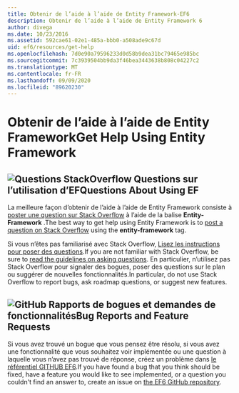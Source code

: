 ```yaml
---
title: Obtenir de l’aide à l’aide de Entity Framework-EF6
description: Obtenir de l’aide à l’aide de Entity Framework 6
author: divega
ms.date: 10/23/2016
ms.assetid: 592cae61-02e1-485a-bbb0-a508ade9c67d
uid: ef6/resources/get-help
ms.openlocfilehash: 7d0e90a79596233d0d58b9dea31bc79465e985bc
ms.sourcegitcommit: 7c3939504bb9da3f46bea3443638b808c04227c2
ms.translationtype: MT
ms.contentlocale: fr-FR
ms.lasthandoff: 09/09/2020
ms.locfileid: "89620230"
---
```

# <a name="get-help-using-entity-framework"></a><span data-ttu-id="f5164-103">Obtenir de l’aide à l’aide de Entity Framework</span><span class="sxs-lookup"><span data-stu-id="f5164-103">Get Help Using Entity Framework</span></span>
## <a name="stackoverflow-questions-questions-about-using-ef"></a>![Questions StackOverflow](~/ef6/media/stackoverflow.png) <span data-ttu-id="f5164-105">Questions sur l’utilisation d’EF</span><span class="sxs-lookup"><span data-stu-id="f5164-105">Questions About Using EF</span></span>  

<span data-ttu-id="f5164-106">La meilleure façon d’obtenir de l’aide à l’aide de Entity Framework consiste à [poster une question sur Stack Overflow](https://stackoverflow.com/questions/ask) à l’aide de la balise **Entity-Framework** .</span><span class="sxs-lookup"><span data-stu-id="f5164-106">The best way to get help using Entity Framework is to [post a question on Stack Overflow](https://stackoverflow.com/questions/ask) using the **entity-framework** tag.</span></span>  

<span data-ttu-id="f5164-107">Si vous n’êtes pas familiarisé avec Stack Overflow, [Lisez les instructions pour poser des questions](https://stackoverflow.com/help/asking).</span><span class="sxs-lookup"><span data-stu-id="f5164-107">If you are not familiar with Stack Overflow, be sure to [read the guidelines on asking questions](https://stackoverflow.com/help/asking).</span></span> <span data-ttu-id="f5164-108">En particulier, n’utilisez pas Stack Overflow pour signaler des bogues, poser des questions sur le plan ou suggérer de nouvelles fonctionnalités.</span><span class="sxs-lookup"><span data-stu-id="f5164-108">In particular, do not use Stack Overflow to report bugs, ask roadmap questions, or suggest new features.</span></span>  

## <a name="github-mark-bug-reports-and-feature-requests"></a>![GitHub](~/ef6/media/github-mark-32px.png) <span data-ttu-id="f5164-110">Rapports de bogues et demandes de fonctionnalités</span><span class="sxs-lookup"><span data-stu-id="f5164-110">Bug Reports and Feature Requests</span></span>  

<span data-ttu-id="f5164-111">Si vous avez trouvé un bogue que vous pensez être résolu, si vous avez une fonctionnalité que vous souhaitez voir implémentée ou une question à laquelle vous n’avez pas trouvé de réponse, créez un problème dans [le référentiel GITHUB EF6](https://github.com/aspnet/EntityFramework6/issues).</span><span class="sxs-lookup"><span data-stu-id="f5164-111">If you have found a bug that you think should be fixed, have a feature you would like to see implemented, or a question you couldn't find an answer to, create an issue on [the EF6 GitHub repository](https://github.com/aspnet/EntityFramework6/issues).</span></span>
